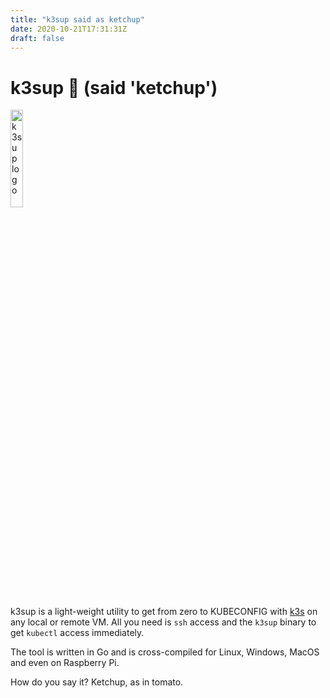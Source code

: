 ```yaml
---
title: "k3sup said as ketchup"
date: 2020-10-21T17:31:31Z
draft: false
---
```

# k3sup 🚀 (said 'ketchup')

<img src="https://github.com/alexellis/k3sup/raw/master/docs/assets/k3sup.png" width="20%" alt="k3sup logo">

k3sup is a light-weight utility to get from zero to KUBECONFIG with [k3s](https://k3s.io/) on any local or remote VM. All you need is `ssh` access and the `k3sup` binary to get `kubectl` access immediately.

The tool is written in Go and is cross-compiled for Linux, Windows, MacOS and even on Raspberry Pi.

How do you say it? Ketchup, as in tomato.
